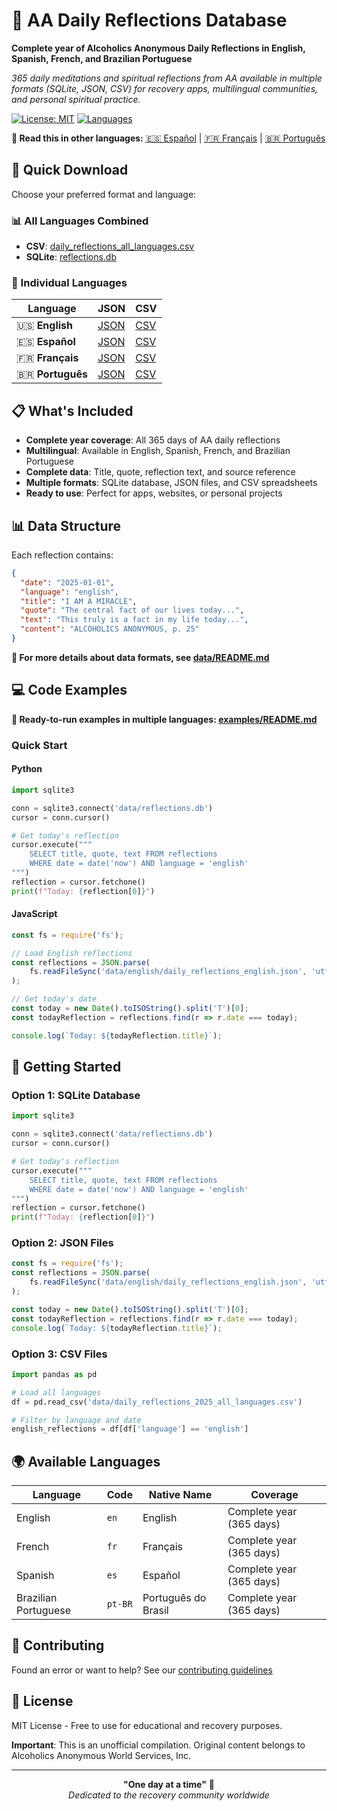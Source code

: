 # 📖 AA Daily Reflections Database

**Complete year of Alcoholics Anonymous Daily Reflections in English, Spanish, French, and Brazilian Portuguese**

*365 daily meditations and spiritual reflections from AA available in multiple formats (SQLite, JSON, CSV) for recovery apps, multilingual communities, and personal spiritual practice.*

[![License: MIT](https://img.shields.io/badge/License-MIT-yellow.svg)](https://opensource.org/licenses/MIT)
[![Languages](https://img.shields.io/badge/Languages-4-blue.svg)]()

**📖 Read this in other languages:** [🇪🇸 Español](README_ES.md) | [🇫🇷 Français](README_FR.md) | [🇧🇷 Português](README_PT.md)

## 🚀 Quick Download

Choose your preferred format and language:

### 📊 All Languages Combined
- **CSV**: [daily_reflections_all_languages.csv](data/daily_reflections_2025_all_languages.csv)
- **SQLite**: [reflections.db](data/reflections.db)

### 📄 Individual Languages
| Language | JSON | CSV |
|----------|------|-----|
| 🇺🇸 **English** | [JSON](data/daily_reflections_english.json) | [CSV](data/daily_reflections_english.csv) |
| 🇪🇸 **Español** | [JSON](data/daily_reflections_spanish.json) | [CSV](data/daily_reflections_spanish.csv) |
| 🇫🇷 **Français** | [JSON](data/daily_reflections_french.json) | [CSV](data/daily_reflections_french.csv) |
| 🇧🇷 **Português** | [JSON](data/daily_reflections_brazilian-portuguese.json) | [CSV](data/daily_reflections_brazilian-portuguese.csv) |

## 📋 What's Included

- **Complete year coverage**: All 365 days of AA daily reflections
- **Multilingual**: Available in English, Spanish, French, and Brazilian Portuguese
- **Complete data**: Title, quote, reflection text, and source reference
- **Multiple formats**: SQLite database, JSON files, and CSV spreadsheets
- **Ready to use**: Perfect for apps, websites, or personal projects

## 📊 Data Structure

Each reflection contains:

```json
{
  "date": "2025-01-01",
  "language": "english",
  "title": "I AM A MIRACLE",
  "quote": "The central fact of our lives today...",
  "text": "This truly is a fact in my life today...",
  "content": "ALCOHOLICS ANONYMOUS, p. 25"
}
```

**📁 For more details about data formats, see [data/README.md](data/README.md)**

## 💻 Code Examples

**📝 Ready-to-run examples in multiple languages: [examples/README.md](examples/README.md)**

### Quick Start

#### Python
```python
import sqlite3

conn = sqlite3.connect('data/reflections.db')
cursor = conn.cursor()

# Get today's reflection
cursor.execute("""
    SELECT title, quote, text FROM reflections 
    WHERE date = date('now') AND language = 'english'
""")
reflection = cursor.fetchone()
print(f"Today: {reflection[0]}")
```

#### JavaScript
```javascript
const fs = require('fs');

// Load English reflections
const reflections = JSON.parse(
    fs.readFileSync('data/english/daily_reflections_english.json', 'utf8')
);

// Get today's date
const today = new Date().toISOString().split('T')[0];
const todayReflection = reflections.find(r => r.date === today);

console.log(`Today: ${todayReflection.title}`);
```

## 🚀 Getting Started

### Option 1: SQLite Database
```python
import sqlite3

conn = sqlite3.connect('data/reflections.db')
cursor = conn.cursor()

# Get today's reflection
cursor.execute("""
    SELECT title, quote, text FROM reflections 
    WHERE date = date('now') AND language = 'english'
""")
reflection = cursor.fetchone()
print(f"Today: {reflection[0]}")
```

### Option 2: JSON Files
```javascript
const fs = require('fs');
const reflections = JSON.parse(
    fs.readFileSync('data/english/daily_reflections_english.json', 'utf8')
);

const today = new Date().toISOString().split('T')[0];
const todayReflection = reflections.find(r => r.date === today);
console.log(`Today: ${todayReflection.title}`);
```

### Option 3: CSV Files  
```python
import pandas as pd

# Load all languages
df = pd.read_csv('data/daily_reflections_2025_all_languages.csv')

# Filter by language and date
english_reflections = df[df['language'] == 'english']
```

## 🌍 Available Languages

| Language | Code | Native Name | Coverage |
|----------|------|-------------|----------|
| English  | `en` | English     | Complete year (365 days) |
| French   | `fr` | Français    | Complete year (365 days) |
| Spanish  | `es` | Español     | Complete year (365 days) |
| Brazilian Portuguese  | `pt-BR` | Português do Brasil     | Complete year (365 days) |

## 🤝 Contributing

Found an error or want to help? See our [contributing guidelines](CONTRIBUTING.md)

## 📜 License

MIT License - Free to use for educational and recovery purposes.

**Important**: This is an unofficial compilation. Original content belongs to Alcoholics Anonymous World Services, Inc.

---

<div align="center">

**"One day at a time"** 🌟  
*Dedicated to the recovery community worldwide*

</div>

